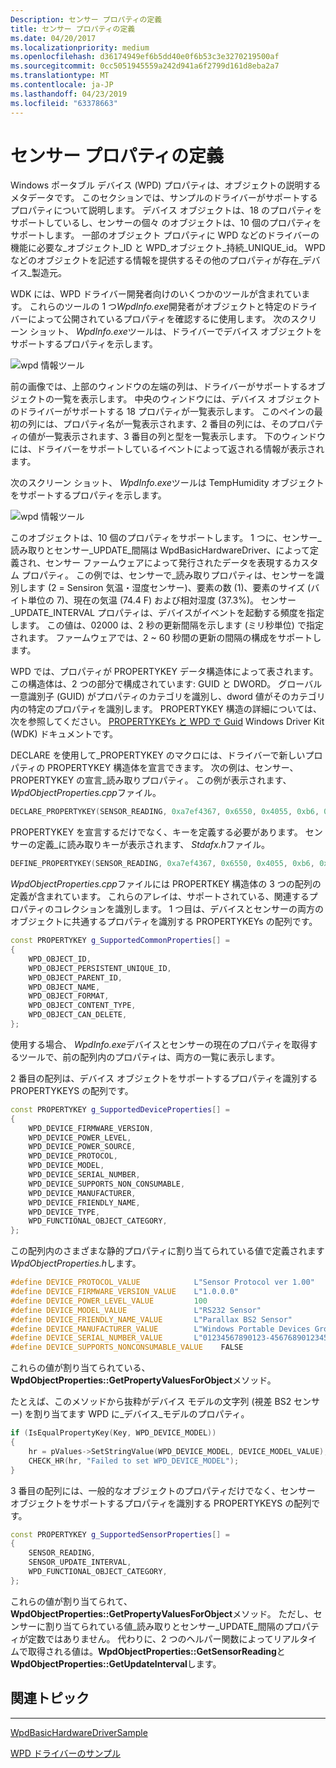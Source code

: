 ```yaml
---
Description: センサー プロパティの定義
title: センサー プロパティの定義
ms.date: 04/20/2017
ms.localizationpriority: medium
ms.openlocfilehash: d36174949ef6b5dd40e0f6b53c3e3270219500af
ms.sourcegitcommit: 0cc5051945559a242d941a6f2799d161d8eba2a7
ms.translationtype: MT
ms.contentlocale: ja-JP
ms.lasthandoff: 04/23/2019
ms.locfileid: "63378663"
---
```

# <a name="defining-the-sensor-properties"></a>センサー プロパティの定義


Windows ポータブル デバイス (WPD) プロパティは、オブジェクトの説明するメタデータです。 このセクションでは、サンプルのドライバーがサポートするプロパティについて説明します。 デバイス オブジェクトは、18 のプロパティをサポートしているし、センサーの個々 のオブジェクトは、10 個のプロパティをサポートします。 一部のオブジェクト プロパティに WPD などのドライバーの機能に必要な\_オブジェクト\_ID と WPD\_オブジェクト\_持続\_UNIQUE\_id。 WPD などのオブジェクトを記述する情報を提供するその他のプロパティが存在\_デバイス\_製造元。

WDK には、WPD ドライバー開発者向けのいくつかのツールが含まれています。 これらのツールの 1 つ*WpdInfo.exe*開発者がオブジェクトと特定のドライバーによって公開されているプロパティを確認するに使用します。 次のスクリーン ショット、 *WpdInfo.exe*ツールは、ドライバーでデバイス オブジェクトをサポートするプロパティを示します。

![wpd 情報ツール](images/wpdinfo_device_object.png)

前の画像では、上部のウィンドウの左端の列は、ドライバーがサポートするオブジェクトの一覧を表示します。 中央のウィンドウには、デバイス オブジェクトのドライバーがサポートする 18 プロパティが一覧表示します。 このペインの最初の列には、プロパティ名が一覧表示されます、2 番目の列には、そのプロパティの値が一覧表示されます、3 番目の列と型を一覧表示します。 下のウィンドウには、ドライバーをサポートしているイベントによって返される情報が表示されます。

次のスクリーン ショット、 *WpdInfo.exe*ツールは TempHumidity オブジェクトをサポートするプロパティを示します。

![wpd 情報ツール](images/wpdinfo_temphumidity_object.png)

このオブジェクトは、10 個のプロパティをサポートします。 1 つに、センサー\_読み取りとセンサー\_UPDATE\_間隔は WpdBasicHardwareDriver、によって定義され、センサー ファームウェアによって発行されたデータを表現するカスタム プロパティ。 この例では、センサーで\_読み取りプロパティは、センサーを識別します (2 = Sensiron 気温・湿度センサー)、要素の数 (1)、要素のサイズ (バイト単位の 7)、現在の気温 (74.4 F) および相対湿度 (37.3%)。 センサー\_UPDATE\_INTERVAL プロパティは、デバイスがイベントを起動する頻度を指定します。 この値は、02000 は、2 秒の更新間隔を示します (ミリ秒単位) で指定されます。 ファームウェアでは、2 ~ 60 秒間の更新の間隔の構成をサポートします。

WPD では、プロパティが PROPERTYKEY データ構造体によって表されます。 この構造体は、2 つの部分で構成されています: GUID と DWORD。 グローバル一意識別子 (GUID) がプロパティのカテゴリを識別し、dword 値がそのカテゴリ内の特定のプロパティを識別します。 PROPERTYKEY 構造の詳細については、次を参照してください。 [PROPERTYKEYs と WPD で Guid](propertykeys-and-guids-in-windows-portable-devices.md) Windows Driver Kit (WDK) ドキュメントです。

DECLARE を使用して\_PROPERTYKEY のマクロには、ドライバーで新しいプロパティの PROPERTYKEY 構造体を宣言できます。 次の例は、センサー、PROPERTYKEY の宣言\_読み取りプロパティ。 この例が表示されます、 *WpdObjectProperties.cpp*ファイル。

```cpp
DECLARE_PROPERTYKEY(SENSOR_READING, 0xa7ef4367, 0x6550, 0x4055, 0xb6, 0x6f, 0xbe, 0x6f, 0xda, 0xcf, 0x4e, 0x9f, 2);
```

PROPERTYKEY を宣言するだけでなく、キーを定義する必要があります。 センサーの定義\_に読み取りキーが表示されます、 *Stdafx.h*ファイル。

```cpp
DEFINE_PROPERTYKEY(SENSOR_READING, 0xa7ef4367, 0x6550, 0x4055, 0xb6, 0x6f, 0xbe, 0x6f, 0xda, 0xcf, 0x4e, 0x9f, 2);
```

*WpdObjectProperties.cpp*ファイルには PROPERTKEY 構造体の 3 つの配列の定義が含まれています。 これらのアレイは、サポートされている、関連するプロパティのコレクションを識別します。 1 つ目は、デバイスとセンサーの両方のオブジェクトに共通するプロパティを識別する PROPERTYKEYs の配列です。

```cpp
const PROPERTYKEY g_SupportedCommonProperties[] =
{
    WPD_OBJECT_ID,
    WPD_OBJECT_PERSISTENT_UNIQUE_ID,
    WPD_OBJECT_PARENT_ID,
    WPD_OBJECT_NAME,
    WPD_OBJECT_FORMAT,
    WPD_OBJECT_CONTENT_TYPE,
    WPD_OBJECT_CAN_DELETE,
};
```

使用する場合、 *WpdInfo.exe*デバイスとセンサーの現在のプロパティを取得するツールで、前の配列内のプロパティは、両方の一覧に表示します。

2 番目の配列は、デバイス オブジェクトをサポートするプロパティを識別する PROPERTYKEYS の配列です。

```cpp
const PROPERTYKEY g_SupportedDeviceProperties[] =
{
    WPD_DEVICE_FIRMWARE_VERSION,
    WPD_DEVICE_POWER_LEVEL,
    WPD_DEVICE_POWER_SOURCE,
    WPD_DEVICE_PROTOCOL,
    WPD_DEVICE_MODEL,
    WPD_DEVICE_SERIAL_NUMBER,
    WPD_DEVICE_SUPPORTS_NON_CONSUMABLE,
    WPD_DEVICE_MANUFACTURER,
    WPD_DEVICE_FRIENDLY_NAME,
    WPD_DEVICE_TYPE,
    WPD_FUNCTIONAL_OBJECT_CATEGORY,
};
```

この配列内のさまざまな静的プロパティに割り当てられている値で定義されます*WpdObjectProperties.h*します。

```cpp
#define DEVICE_PROTOCOL_VALUE            L"Sensor Protocol ver 1.00"
#define DEVICE_FIRMWARE_VERSION_VALUE    L"1.0.0.0"
#define DEVICE_POWER_LEVEL_VALUE         100
#define DEVICE_MODEL_VALUE               L"RS232 Sensor"
#define DEVICE_FRIENDLY_NAME_VALUE       L"Parallax BS2 Sensor"
#define DEVICE_MANUFACTURER_VALUE        L"Windows Portable Devices Group"
#define DEVICE_SERIAL_NUMBER_VALUE       L"01234567890123-45676890123456"
#define DEVICE_SUPPORTS_NONCONSUMABLE_VALUE    FALSE
```

これらの値が割り当てられている、 **WpdObjectProperties::GetPropertyValuesForObject**メソッド。

たとえば、このメソッドから抜粋がデバイス モデルの文字列 (視差 BS2 センサー) を割り当てます WPD に\_デバイス\_モデルのプロパティ。

```cpp
if (IsEqualPropertyKey(Key, WPD_DEVICE_MODEL))
{
    hr = pValues->SetStringValue(WPD_DEVICE_MODEL, DEVICE_MODEL_VALUE);
    CHECK_HR(hr, "Failed to set WPD_DEVICE_MODEL");
}
```

3 番目の配列には、一般的なオブジェクトのプロパティだけでなく、センサー オブジェクトをサポートするプロパティを識別する PROPERTYKEYS の配列です。

```cpp
const PROPERTYKEY g_SupportedSensorProperties[] =
{
    SENSOR_READING,
    SENSOR_UPDATE_INTERVAL,
    WPD_FUNCTIONAL_OBJECT_CATEGORY,
};
```

これらの値が割り当てられて、 **WpdObjectProperties::GetPropertyValuesForObject**メソッド。 ただし、センサーに割り当てられている値\_読み取りとセンサー\_UPDATE\_間隔のプロパティが定数ではありません。 代わりに、2 つのヘルパー関数によってリアルタイムで取得される値は。**WpdObjectProperties::GetSensorReading**と**WpdObjectProperties::GetUpdateInterval**します。

## <a name="span-idrelatedtopicsspanrelated-topics"></a><span id="related_topics"></span>関連トピック


****
[WpdBasicHardwareDriverSample](the-wpdbasichardwaredriver-sample.md)

[WPD ドライバーのサンプル](the-wpd-driver-samples.md)









